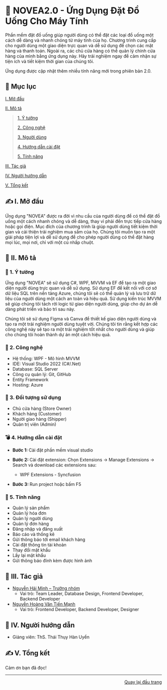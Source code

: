 <div id="Top"></div>

# 💫 NOVEA2.0 - Ứng Dụng Đặt Đồ Uống Cho Máy Tính

Phần mềm đặt đồ uống giúp người dùng có thể đặt các loại đồ uống một cách dễ dàng và nhanh chóng từ máy tính của họ. Chương trình cung cấp cho người dùng một giao diện trực quan và dễ sử dụng để chọn các mặt hàng và thanh toán. Ngoài ra, các chủ cửa hàng có thể quản lý chính cửa hàng của mình bằng ứng dụng này. Hãy trải nghiệm ngay để cảm nhận sự tiện ích và tiết kiệm thời gian của chúng tôi. 

Ứng dụng được cập nhật thêm nhiều tính năng mới trong phiên bản 2.0.

## 📖 Mục lục

 [I. Mở đầu](#Modau)

 [II. Mô tả](#Mota)

> [1. Ý tưởng](#Ytuong)
>
> [2. Công nghệ](#Congnghe)
>
> [3. Người dùng](#Doituongsudung)
>
> [4. Hướng dẫn cài đặt](#Huongdancaidat)
>
> [5. Tính năng](#Tinhnang)

[III. Tác giả](#Tacgia)

[IV. Người hướng dẫn](#Nguoihuongdan)

[V. Tổng kết](#Tongket)


<!-- MỞ ĐẦU -->
<div id="Modau"></div>

## ✍️ I. Mở đầu

Ứng dụng "NOVEA" được ra đời vì nhu cầu của người dùng để có thể đặt đồ uống một cách nhanh chóng và dễ dàng, thay vì phải đến trực tiếp cửa hàng hoặc gọi điện. Mục đích của chương trình là giúp người dùng tiết kiệm thời gian và cải thiện trải nghiệm mua sắm của họ. Chúng tôi muốn tạo ra một giải pháp tiện lợi và dễ sử dụng để cho phép người dùng có thể đặt hàng mọi lúc, mọi nơi, chỉ với một cú nhấp chuột.


<!-- MÔ TẢ -->
<div id="Mota"></div>

## 📝 II. Mô tả

<!-- Ý TƯỞNG -->
<div id="Ytuong"></div>

### 💁 1. Ý tưởng
Ứng dụng "NOVEA" sẽ sử dụng C#, WPF, MVVM và EF để tạo ra một giao diện người dùng trực quan và dễ sử dụng. Sử dụng EF để kết nối với cơ sở dữ liệu SQL trên nền tảng Azure, chúng tôi sẽ có thể quản lý và lưu trữ dữ liệu của người dùng một cách an toàn và hiệu quả. Sử dụng kiến trúc MVVM sẽ giúp chúng tôi tách rời logic từ giao diện người dùng, giúp cho dự án dễ dàng phát triển và bảo trì sau này.

Chúng tôi sẽ sử dụng Figma và Canva để thiết kế giao diện người dùng và tạo ra một trải nghiệm người dùng tuyệt vời. Chúng tôi tin rằng kết hợp các công nghệ này sẽ tạo ra một trải nghiệm tốt nhất cho người dùng và giúp cho chúng tôi hoàn thành dự án một cách hiệu quả.

<div id="Congnghe"></div>

### 📜  2. Công nghệ
  * Hệ thống: WPF - Mô hình MVVM
  * IDE: Visual Studio 2022 (C#/.Net)
  * Database: SQL Server
  * Công cụ quản lý: Git, GitHub
  * Entity Framework
  * Hosting: Azure

<div id="Doituongsudung"></div>

### 📌 3. Đối tượng sử dụng
  * Chủ cửa hàng (Store Owner)
  * Khách hàng   (Customer)
  * Người giao hàng (Shipper)
  * Quản trị viên (Admin)


<div id="Huongdancaidat"></div>

### 💣 4. Hướng dẫn cài đặt

 * <strong>Bước 1: </strong> Cài đặt phần mềm visual studio
  


 * <strong>Bước 2: </strong> Cài đặt extension: Chọn Extensions -> Manage Extensions -> Search và download các extensions sau: 
   * WPF Extensions - Syncfusion
 
 
 * <strong>Bước 3: </strong> Run project hoặc bấm F5



<div id="Tinhnang"></div>

### 📃 5. Tính năng

  * Quản lý sản phẩm 
  * Quản lý hóa đơn
  * Quản lý người dùng
  * Quản lý đơn hàng
  * Đăng nhập và đăng xuất
  * Báo cáo và thống kê
  * Gửi thông báo tới email khách hàng
  * Cài đặt thông tin tài khoản
  * Thay đổi mật khẩu
  * Lấy lại mật khẩu
  * Gửi thông báo đính kèm được hình ảnh

<!-- TÁC GIẢ -->
<div id="Tacgia"></div>

## 👊 III. Tác giả

* [Nguyễn Hải Minh – Trưởng nhóm]()
  * Vai trò: Team Leader, Database Design, Frontend Developer, Backend Developer
* [Nguyễn Hoàng Văn Tiến Mạnh]()
  * Vai trò: Frontend Developer, Backend Developer, Designer
<!-- NGƯỜI HƯỚNG DẪN -->
<div id="Nguoihuongdan"></div>

## 🙋 IV. Người hướng dẫn
* Giảng viên: ThS. Thái Thụy Hàn Uyển



<!-- TỔNG KẾT -->
<div id="Tongket"></div>

## ✍️ V. Tổng kết

Cảm ơn bạn đã đọc!

---

<p align="right"><a href="#Top">Quay lại đầu trang</a></p>
